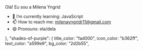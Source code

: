 Olá! Eu sou a Milena Yngrid

- 🌱 I’m currently learning: JavaScript
- 📫 How to reach me: milenayngridr11@gmail.com
- 😄 Pronouns: ela/dela

 },
  "shades-of-purple": {
    title_color: "fad000",
    icon_color: "b362ff",
    text_color: "a599e9",
    bg_color: "2d2b55",
